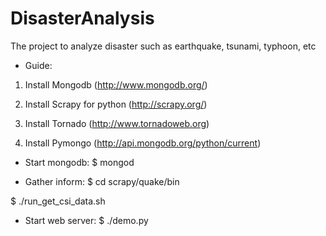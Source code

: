 DisasterAnalysis
================

The project to analyze disaster such as earthquake, tsunami, typhoon, etc

* Guide:
1. Install Mongodb (http://www.mongodb.org/)

2. Install Scrapy for python (http://scrapy.org/)

3. Install Tornado (http://www.tornadoweb.org)

4. Install Pymongo (http://api.mongodb.org/python/current)

* Start mongodb:
$ mongod

* Gather inform:
$ cd scrapy/quake/bin

$ ./run_get_csi_data.sh

* Start web server:
$ ./demo.py
